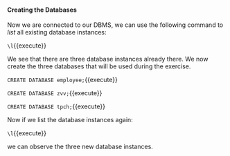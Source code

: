 #### Creating the Databases

Now we are connected to our DBMS, we can use the following command to *list* all existing database instances:

``\l``{{execute}}

We see that there are three database instances already there. We now create the three databases that will be used during the exercise.

``CREATE DATABASE employee;``{{execute}}

``CREATE DATABASE zvv;``{{execute}}

``CREATE DATABASE tpch;``{{execute}}

Now if we list the database instances again:

``\l``{{execute}}

we can observe the three new database instances.
